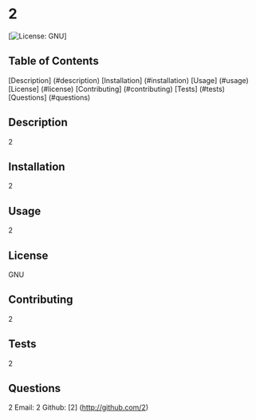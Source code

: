 # 2

  [![License: GNU](https://img.shields.io/badge/License-GNU-brightgreen.svg)]

## Table of Contents
  [Description] (#description)
  [Installation] (#installation)
  [Usage] (#usage)
  [License] (#license)
  [Contributing] (#contributing)
  [Tests] (#tests)
  [Questions] (#questions)
  
## Description
  2

## Installation
  2

## Usage
  2

## License
  GNU

## Contributing
  2

## Tests
  2

## Questions
  2
  Email: 2
  Github: [2] (http://github.com/2)
